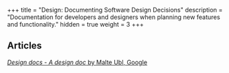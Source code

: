 +++
title = "Design: Documenting Software Design Decisions"
description = "Documentation for developers and designers when planning new features and functionality."
hidden = true
weight = 3
+++

## Articles

[*Design docs - A design doc* by Malte Ubl, Google](https://medium.com/@cramforce/design-docs-a-design-doc-a152f4484c6b)